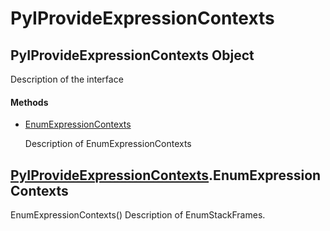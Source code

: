 # PyIProvideExpressionContexts

## PyIProvideExpressionContexts Object



Description of the interface

#### Methods


  - [EnumExpressionContexts](PyIProvideExpressionContexts.md#pyiprovideexpressioncontextsenumexpressioncontexts)

    Description of EnumExpressionContexts&nbsp;

## [PyIProvideExpressionContexts](#pyiprovideexpressioncontexts)\.EnumExpressionContexts

EnumExpressionContexts\(\)
Description of EnumStackFrames\.